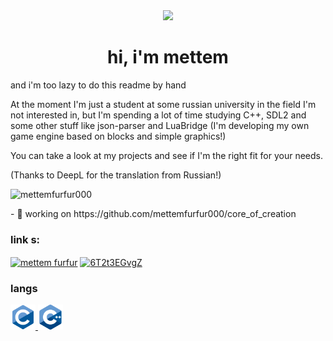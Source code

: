 <div  id="header" align="center"> <img src="https://media.discordapp.net/attachments/798568273998381156/951138183796637706/loading.gif" width="100" /> </div>

<h1 align="center">
  hi, i'm mettem
</h1>

and i'm too lazy to do this readme by hand

At the moment I'm just a student at some russian university in the field I'm not interested in, but I'm spending a lot of time studying C++, SDL2 and some other stuff like json-parser and LuaBridge (I'm developing my own game engine based on blocks and simple graphics!)

You can take a look at my projects and see if I'm the right fit for your needs.

(Thanks to DeepL for the translation from Russian!)

<p align="left"> <img src="https://komarev.com/ghpvc/?username=mettemfurfur000&label=Profile%20views&color=0e75b6&style=flat" alt="mettemfurfur000" /> </p>
- 🔭 working on https://github.com/mettemfurfur000/core_of_creation
<h3 align="left">link s:</h3>

<p align="left">
  <a href="https://www.youtube.com/c/mettem furfur" target="blank"><img align="center" src="https://raw.githubusercontent.com/rahuldkjain/github-profile-readme-generator/master/src/images/icons/Social/youtube.svg" alt="mettem furfur" height="30" width="40" /></a>
  <a href="https://discord.gg/6T2t3EGvgZ" target="blank"><img align="center" src="https://raw.githubusercontent.com/rahuldkjain/github-profile-readme-generator/master/src/images/icons/Social/discord.svg" alt="6T2t3EGvgZ" height="30" width="40" /></a>
</p>
<h3 align="left">
  langs
</h3>
<p align="left"> 
  <a href="https://www.cprogramming.com/" target="_blank" rel="noreferrer"> 
    <img src="https://raw.githubusercontent.com/devicons/devicon/master/icons/c/c-original.svg" alt="c" width="40" height="40"/> 
  </a> 
  <a href="https://www.w3schools.com/cpp/" target="_blank" rel="noreferrer"> 
    <img src="https://raw.githubusercontent.com/devicons/devicon/master/icons/cplusplus/cplusplus-original.svg" alt="cplusplus" width="40" height="40"/> 
  </a> 
</p>
